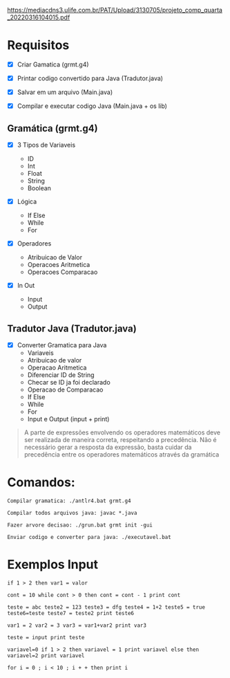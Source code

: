 https://mediacdns3.ulife.com.br/PAT/Upload/3130705/projeto_comp_quarta_20220316104015.pdf

#  Requisitos

- [x] Criar Gamatica (grmt.g4)

- [x] Printar codigo convertido para Java (Tradutor.java)

- [x] Salvar em um arquivo (Main.java)

- [x] Compilar e executar codigo Java (Main.java + os lib)


## Gramática (grmt.g4)
- [x] 3 Tipos de Variaveis 
    * ID 
    * Int 
    * Float 
    * String 
    * Boolean 
- [x] Lógica
    * If Else 
    * While 
    * For 

- [x] Operadores
    * Atribuicao de Valor 
    * Operacoes Aritmetica 
    * Operacoes Comparacao 

- [x] In Out
    * Input
    * Output

## Tradutor Java (Tradutor.java)

- [x] Converter Gramatica para Java
    * Variaveis     
    * Atribuicao de valor 
    * Operacao Aritmetica
    * Diferenciar ID de String
    * Checar se ID ja foi declarado 
    * Operacao de Comparacao 
    * If Else 
    * While 
    * For 
    * Input e Output (input + print) 

> A parte de expressões envolvendo os operadores matemáticos deve ser realizada de maneira correta, respeitando a precedência. Não é necessário gerar a resposta da expressão, basta cuidar da precedência entre os operadores matemáticos através da gramática


# Comandos:
```
Compilar gramatica: ./antlr4.bat grmt.g4

Compilar todos arquivos java: javac *.java

Fazer arvore decisao: ./grun.bat grmt init -gui

Enviar codigo e converter para java: ./executavel.bat
```
# Exemplos Input
```
if 1 > 2 then var1 = valor

cont = 10 while cont > 0 then cont = cont - 1 print cont

teste = abc teste2 = 123 teste3 = dfg teste4 = 1+2 teste5 = true teste6=teste teste7 = teste2 print teste6

var1 = 2 var2 = 3 var3 = var1+var2 print var3

teste = input print teste 

variavel=0 if 1 > 2 then variavel = 1 print variavel else then variavel=2 print variavel

for i = 0 ; i < 10 ; i + + then print i
```
